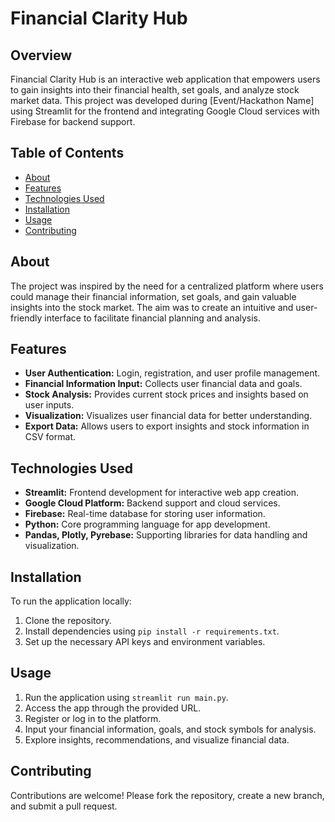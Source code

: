 # Financial Clarity Hub

## Overview
Financial Clarity Hub is an interactive web application that empowers users to gain insights into their financial health, set goals, and analyze stock market data. This project was developed during [Event/Hackathon Name] using Streamlit for the frontend and integrating Google Cloud services with Firebase for backend support.

## Table of Contents
- [About](#about)
- [Features](#features)
- [Technologies Used](#technologies-used)
- [Installation](#installation)
- [Usage](#usage)
- [Contributing](#contributing)

## About
The project was inspired by the need for a centralized platform where users could manage their financial information, set goals, and gain valuable insights into the stock market. The aim was to create an intuitive and user-friendly interface to facilitate financial planning and analysis.

## Features
- **User Authentication:** Login, registration, and user profile management.
- **Financial Information Input:** Collects user financial data and goals.
- **Stock Analysis:** Provides current stock prices and insights based on user inputs.
- **Visualization:** Visualizes user financial data for better understanding.
- **Export Data:** Allows users to export insights and stock information in CSV format.

## Technologies Used
- **Streamlit:** Frontend development for interactive web app creation.
- **Google Cloud Platform:** Backend support and cloud services.
- **Firebase:** Real-time database for storing user information.
- **Python:** Core programming language for app development.
- **Pandas, Plotly, Pyrebase:** Supporting libraries for data handling and visualization.

## Installation
To run the application locally:
1. Clone the repository.
2. Install dependencies using `pip install -r requirements.txt`.
3. Set up the necessary API keys and environment variables.

## Usage
1. Run the application using `streamlit run main.py`.
2. Access the app through the provided URL.
3. Register or log in to the platform.
4. Input your financial information, goals, and stock symbols for analysis.
5. Explore insights, recommendations, and visualize financial data.

## Contributing
Contributions are welcome! Please fork the repository, create a new branch, and submit a pull request.

